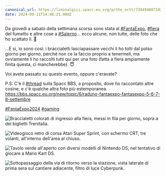 ```yaml
---
canonical_url: https://liminalgici.spacc.eu.org/p/the_octt/739494807102751471
date: 2024-09-11T14:48:21.000Z
---
```

Da giovedì a sabato della settimana scorsa sono stata al <a href="https://liminalgici.spacc.eu.org/discover/tags/FantaExpo?src=hash" title="#FantaExpo" class="u-url hashtag" rel="external nofollow noopener">#FantaExpo</a>, <a href="https://liminalgici.spacc.eu.org/discover/tags/fiera?src=hash" title="#fiera" class="u-url hashtag" rel="external nofollow noopener">#fiera</a> del fumetto e altre cose a <a href="https://liminalgici.spacc.eu.org/discover/tags/Salerno?src=hash" title="#Salerno" class="u-url hashtag" rel="external nofollow noopener">#Salerno</a>... ecco alcune, non tutte, delle foto che ho scattato lì. 🥳️

...E si, io sono così: i braccialetti lasciapassare vecchi li ho tolti dal polso giorno per giorno, perché non ce la faccio proprio a tenermeli, ma ovviamente li ho raccolti tutti qui per una foto (fatta a fiera ampiamente finita questa, ci mancherebbe). 😇️

Voi avete passato su questo evento, oppure c'eravate?

P.S: C'è il <a href="https://liminalgici.spacc.eu.org/discover/tags/thread?src=hash" title="#thread" class="u-url hashtag" rel="external nofollow noopener">#thread</a> sulla Spacc BBS, a proposito, dove ho raccontato altre cosine, e c'è qualche altra foto più estemporanea. <a href="https://bbs.spacc.eu.org/new/topic/6/raduno-fantaexpo-fantasexpo-5-6-7-8-settembre" rel="external nofollow noopener">https://bbs.spacc.eu.org/new/topic/6/raduno-fantaexpo-fantasexpo-5-6-7-8-settembre</a>

<a href="https://liminalgici.spacc.eu.org/discover/tags/FantaExpo2024?src=hash" title="#FantaExpo2024" class="u-url hashtag" rel="external nofollow noopener">#FantaExpo2024</a> <a href="https://liminalgici.spacc.eu.org/discover/tags/gaming?src=hash" title="#gaming" class="u-url hashtag" rel="external nofollow noopener">#gaming</a>

![Braccialetti colorati di ingresso alla fiera, messi in fila per giorno, sopra a dei biglietti Trenitalia.](https://liminalgici.spacc.eu.org/storage/m/_v2/664033260845064193/586f75268-5004eb/Tb3JsJugkFvm/AI72ZH5GdnAPtILxv9usW9fLyQOvx1MDOgMue0GN.jpg)

![Videogioco retro di corsa Atari Super Sprint, con schermo CRT, tre volanti, all'interno dell'area al chiuso.](https://liminalgici.spacc.eu.org/storage/m/_v2/664033260845064193/586f75268-5004eb/7KwG52xdWJZI/vgPZ7VURnrqJZ5P0nbNA2igftRElGmcGyqcvd3oF.jpg)

![Tavolo verde all'aperto con diversi modelli di Nintendo DS, nel tentativo di giocare a Mario Kart DS.](https://liminalgici.spacc.eu.org/storage/m/_v2/664033260845064193/586f75268-5004eb/MNUS1X4cfkS4/RU7ZRYSmOh3WNxJAhw7BQ52uTeHzhU74vOL4EnAA.jpg)

![Sottopassaggio della via di ritorno verso la stazione, vista laterale di prima sera sul cantiere adiacente, filtro di luce Cyberpunk.](https://liminalgici.spacc.eu.org/storage/m/_v2/664033260845064193/586f75268-5004eb/rxuMBDAJbDpC/RotNgX1gQl6SW3sKkvdy2MbAG8tPXvfXnh6zS3hs.jpg)
